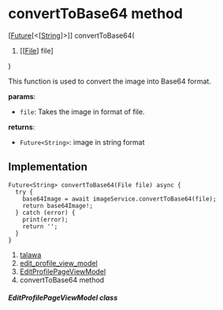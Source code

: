 
<div>

# convertToBase64 method

</div>


[[Future](https://api.flutter.dev/flutter/dart-core/Future-class.html)[\<[[String](https://api.flutter.dev/flutter/dart-core/String-class.html)]\>]]
convertToBase64(

1.  [[[File](https://api.flutter.dev/flutter/dart-io/File-class.html)]
    file]

)



This function is used to convert the image into Base64 format.

**params**:

-   `file`: Takes the image in format of file.

**returns**:

-   `Future<String>`: image in string format



## Implementation

``` language-dart
Future<String> convertToBase64(File file) async {
  try {
    base64Image = await imageService.convertToBase64(file);
    return base64Image!;
  } catch (error) {
    print(error);
    return '';
  }
}
```







1.  [talawa](../../index.html)
2.  [edit_profile_view_model](../../view_model_after_auth_view_models_profile_view_models_edit_profile_view_model/)
3.  [EditProfilePageViewModel](../../view_model_after_auth_view_models_profile_view_models_edit_profile_view_model/EditProfilePageViewModel-class.html)
4.  convertToBase64 method

##### EditProfilePageViewModel class







